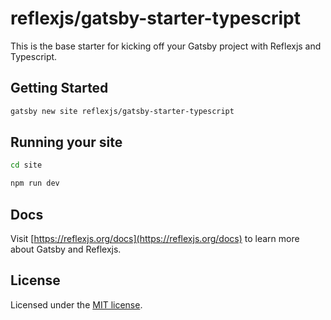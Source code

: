 # reflexjs/gatsby-starter-typescript

This is the base starter for kicking off your Gatsby project with Reflexjs and Typescript.

## Getting Started

```sh
gatsby new site reflexjs/gatsby-starter-typescript
```

## Running your site

```sh
cd site

npm run dev
```

## Docs

Visit [https://reflexjs.org/docs](https://reflexjs.org/docs) to learn more about Gatsby and Reflexjs.

## License

Licensed under the [MIT license](https://github.com/reflexjs/reflexjs/blob/master/LICENSE).
